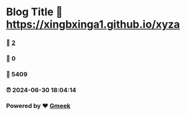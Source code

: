 # Blog Title :link: https://xingbxinga1.github.io/xyza 
### :page_facing_up: [2](https://xingbxinga1.github.io/xyza/tag.html) 
### :speech_balloon: 0 
### :hibiscus: 5409 
### :alarm_clock: 2024-06-30 18:04:14 
### Powered by :heart: [Gmeek](https://github.com/Meekdai/Gmeek)
